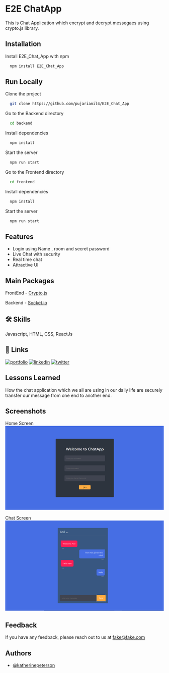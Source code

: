 
# E2E ChatApp

This is Chat Application which encrypt and decrypt messegaes using crypto.js library.


## Installation

Install E2E_Chat_App with npm

```bash
  npm install E2E_Chat_App
```
    
## Run Locally

Clone the project

```bash
  git clone https://github.com/pujarianil4/E2E_Chat_App
```

Go to the Backend directory

```bash
  cd backend
```

Install dependencies

```bash
  npm install
```

Start the server

```bash
  npm run start
```
Go to the Frontend directory

```bash
  cd frontend
```

Install dependencies

```bash
  npm install
```

Start the server

```bash
  npm run start
```


## Features

- Login using Name , room and secret password
- Live Chat with security
- Real time chat 
- Attractive UI


## Main Packages 

FrontEnd - [Crypto.js ](https://cryptojs.gitbook.io/docs/)

Backend - [Socket.io ](https://socket.io/docs/v4/)


## 🛠 Skills
Javascript, HTML, CSS, ReactJs


## 🔗 Links
[![portfolio](https://img.shields.io/badge/my_portfolio-000?style=for-the-badge&logo=ko-fi&logoColor=white)](https://katherinempeterson.com/)
[![linkedin](https://img.shields.io/badge/linkedin-0A66C2?style=for-the-badge&logo=linkedin&logoColor=white)](https://www.linkedin.com/)
[![twitter](https://img.shields.io/badge/twitter-1DA1F2?style=for-the-badge&logo=twitter&logoColor=white)](https://twitter.com/)


## Lessons Learned

How the chat application which we all are using in our daily life are securely transfer our message from one end to another end.


## Screenshots
Home Screen
![App Screenshot](https://github.com/pujarianil4/E2E_Chat_App/blob/main/Demo/home.png?raw=true)

Chat Screen
![App Screenshot](https://github.com/pujarianil4/E2E_Chat_App/blob/main/Demo/chat.png?raw=true)


## Feedback

If you have any feedback, please reach out to us at fake@fake.com


## Authors

- [@katherinepeterson](https://www.github.com/octokatherine)

